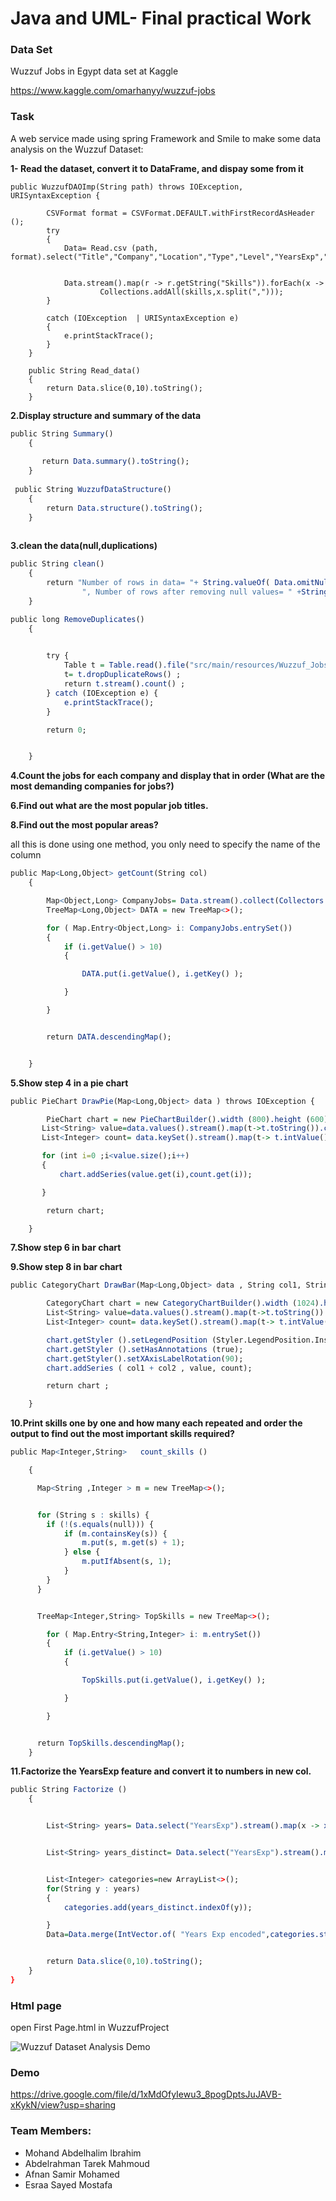 # Java and UML- Final practical Work

### Data Set
Wuzzuf Jobs in Egypt data set at Kaggle

https://www.kaggle.com/omarhanyy/wuzzuf-jobs

### Task

A web service made using spring Framework and Smile to make some data analysis on the Wuzzuf Dataset:

**1- Read the dataset, convert it to DataFrame, and dispay some from it**

````
public WuzzufDAOImp(String path) throws IOException, URISyntaxException {

        CSVFormat format = CSVFormat.DEFAULT.withFirstRecordAsHeader ();
        try
        {
            Data= Read.csv (path, format).select("Title","Company","Location","Type","Level","YearsExp","Country","Skills");


            Data.stream().map(r -> r.getString("Skills")).forEach(x ->
                    Collections.addAll(skills,x.split(",")));
        }

        catch (IOException  | URISyntaxException e)
        {
            e.printStackTrace();
        }
    }

    public String Read_data()
    {
        return Data.slice(0,10).toString();
    }
````

**2.Display structure and summary of the data**
````r
public String Summary()
    {
        
       return Data.summary().toString();
    }
    
 public String WuzzufDataStructure()
    {
        return Data.structure().toString();
    }
   
````

**3.clean the data(null,duplications)**

````r
public String clean()
    {
        return "Number of rows in data= "+ String.valueOf( Data.omitNullRows().nrows()) +
                ", Number of rows after removing null values= " +String.valueOf( Data.nrows()) ;
    }

public long RemoveDuplicates()
    {

        
        try {
            Table t = Table.read().file("src/main/resources/Wuzzuf_Jobs.csv");
            t= t.dropDuplicateRows() ;
            return t.stream().count() ;
        } catch (IOException e) {
            e.printStackTrace();
        }

        return 0;


    }
````

**4.Count the jobs for each company and display that in order 
(What are the most demanding companies for jobs?)**

**6.Find out what are the most popular job titles.**

**8.Find out the most popular areas?**

all this is done using one method, you only need to specify the name of the column

````r
public Map<Long,Object> getCount(String col)
    {

        Map<Object,Long> CompanyJobs= Data.stream().collect(Collectors.groupingBy(t -> t.getString(col), Collectors.counting()));
        TreeMap<Long,Object> DATA = new TreeMap<>();

        for ( Map.Entry<Object,Long> i: CompanyJobs.entrySet())
        {
            if (i.getValue() > 10)
            {

                DATA.put(i.getValue(), i.getKey() );

            }

        }


        return DATA.descendingMap();


    }
````

**5.Show step 4 in a pie chart**
````r
public PieChart DrawPie(Map<Long,Object> data ) throws IOException {

        PieChart chart = new PieChartBuilder().width (800).height (600).title ("Jobs Pie Chart").build ();
       List<String> value=data.values().stream().map(t->t.toString()).collect(Collectors.toList());
       List<Integer> count= data.keySet().stream().map(t-> t.intValue()).collect(Collectors.toList());

       for (int i=0 ;i<value.size();i++)
       {
           chart.addSeries(value.get(i),count.get(i));

       }

        return chart;

    }
````

**7.Show step 6 in bar chart**

**9.Show step 8 in bar chart**

```r
public CategoryChart DrawBar(Map<Long,Object> data , String col1, String col2) throws IOException {

        CategoryChart chart = new CategoryChartBuilder().width (1024).height (768).title ("Most Popular " + col1 +"s" ).xAxisTitle ("Job Titles").yAxisTitle ("Count").build ();
        List<String> value=data.values().stream().map(t->t.toString()).collect(Collectors.toList());
        List<Integer> count= data.keySet().stream().map(t-> t.intValue()).collect(Collectors.toList());

        chart.getStyler ().setLegendPosition (Styler.LegendPosition.InsideNW);
        chart.getStyler ().setHasAnnotations (true);
        chart.getStyler().setXAxisLabelRotation(90);
        chart.addSeries ( col1 + col2 , value, count);

        return chart ;

    }
```

**10.Print skills one by one and how many each repeated and order the output to find out the most important skills required?**
```r
public Map<Integer,String>   count_skills ()

    {

      Map<String ,Integer > m = new TreeMap<>();


      for (String s : skills) {
        if (!(s.equals(null))) {
            if (m.containsKey(s)) {
                m.put(s, m.get(s) + 1);
            } else {
                m.putIfAbsent(s, 1);
            }
        }
      }


      TreeMap<Integer,String> TopSkills = new TreeMap<>();

        for ( Map.Entry<String,Integer> i: m.entrySet())
        {
            if (i.getValue() > 10)
            {

                TopSkills.put(i.getValue(), i.getKey() );

            }

        }


      return TopSkills.descendingMap();
    }
```

**11.Factorize the YearsExp feature and convert it to numbers in new col.**

```r
public String Factorize ()
    {


        List<String> years= Data.select("YearsExp").stream().map(x -> x.getString(0).replace("Yrs of Exp","" )).collect(Collectors.toList());


        List<String> years_distinct= Data.select("YearsExp").stream().map(x -> x.getString(0).replace("Yrs of Exp","" )).distinct().collect(Collectors.toList());


        List<Integer> categories=new ArrayList<>();
        for(String y : years)
        {
            categories.add(years_distinct.indexOf(y));

        }
        Data=Data.merge(IntVector.of( "Years Exp encoded",categories.stream().mapToInt(i->i).toArray()));


        return Data.slice(0,10).toString();
    }
}

```


### Html page
open First Page.html in WuzzufProject

![Wuzzuf Dataset Analysis Demo](image.png)


### Demo
https://drive.google.com/file/d/1xMdOfyIewu3_8pogDptsJuJAVB-xKykN/view?usp=sharing



### Team Members:
- Mohand Abdelhalim Ibrahim
- Abdelrahman Tarek Mahmoud
- Afnan Samir Mohamed 
- Esraa Sayed Mostafa

